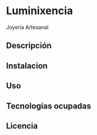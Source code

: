 # Luminixencia
Joyeria Artesanal

## Descripción
## Instalacion
## Uso
## Tecnologías ocupadas
## Licencia

